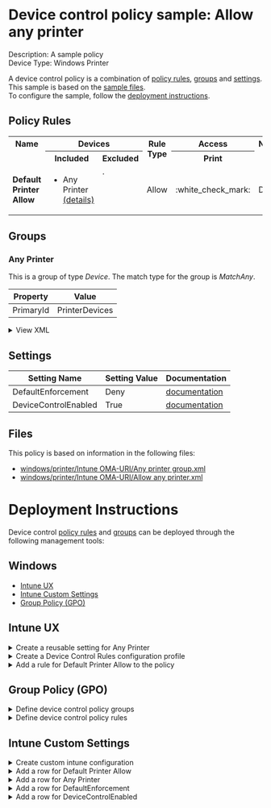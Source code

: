 # Device control policy sample: Allow any printer

Description: A sample policy              
Device Type: Windows Printer

A device control policy is a combination of [policy rules](#policy-rules), [groups](#groups) and [settings](#settings).  
This sample is based on the [sample files](#files).  
To configure the sample, follow the [deployment instructions](#deployment-instructions).  

## Policy Rules


<table>
    <tr>
        <th rowspan="2" valign="top">Name</th>
        <th colspan="2" valign="top">Devices</th>
        <th rowspan="2" valign="top">Rule Type</th>
        <th colspan="1" valign="top"><center>Access</center></th><th rowspan="2" valign="top">Notification</th>
        <th rowspan="2" valign="top">Conditions</th>
    </tr>
    <tr>
        <th>Included</th>
        <th>Excluded</th>
        <th>Print</th>
        </tr><tr>
            <td rowspan="1"><b>Default Printer Allow</b></td>
            <td rowspan="1 valign="top">
                <ul><li>Any Printer<a href="#any-printer" title="MatchAny {'PrimaryId': 'PrinterDevices'}"> (details)</a></ul>
            </td>
            <td rowspan="1" valign="top">.
                <ul></ul>
            </td>
            <td>Allow</td>
            <td>:white_check_mark:</td>
            <td>Disable (4)</td> 
            <td>
                <center>-</center></td>
        </tr></table>


## Groups


### Any Printer



This is a group of type *Device*. 
The match type for the group is *MatchAny*.


|  Property | Value |
|-----------|-------|
| PrimaryId | PrinterDevices |





<details>
<summary>View XML</summary>

```xml
<Group Id="{090b8e1d-5c7b-4f69-a4f2-fb76fa0535fc}" Type="Device">
	<!-- ./Vendor/MSFT/Defender/Configuration/DeviceControl/PolicyGroups/%7B090b8e1d-5c7b-4f69-a4f2-fb76fa0535fc%7D/GroupData -->
	<Name>Any Printer</Name>
	<MatchType>MatchAny</MatchType>
	<DescriptorIdList>
		<PrimaryId>PrinterDevices</PrimaryId>
	</DescriptorIdList>
</Group>
```
</details>


## Settings
| Setting Name |  Setting Value | Documentation |
|--------------|----------------|---------------|
DefaultEnforcement | Deny | [documentation](https://learn.microsoft.com/en-us/windows/client-management/mdm/defender-csp#configurationdefaultenforcement) |
DeviceControlEnabled | True | [documentation](https://learn.microsoft.com/en-us/windows/client-management/mdm/defender-csp#configurationdevicecontrolenabled) |


## Files
This policy is based on information in the following files:

- [windows/printer/Intune OMA-URI/Any printer group.xml](/windows/printer/Intune%20OMA-URI/Any%20printer%20group.xml)
- [windows/printer/Intune OMA-URI/Allow any printer.xml](/windows/printer/Intune%20OMA-URI/Allow%20any%20printer.xml)


# Deployment Instructions

Device control [policy rules](#policy-rules) and [groups](#groups) can be deployed through the following management tools:


## Windows
- [Intune UX](#intune-ux)
- [Intune Custom Settings](#intune-custom-settings)
- [Group Policy (GPO)](#group-policy-gpo)





## Intune UX

<details>
<summary>Create a reusable setting for Any Printer</summary> 

   1. Navigate to Home > Endpoint Security > Attack Surface Reduction
   2. Click on Reusable Settings
   3. Click (+) Add
   4. Enter the Any Printer for the name.  
   5. Optionally, enter a description
   6. Click on "Next"
   7. Set the match type toggle to MatchAny
   
   8. Click "Next"
   9. Click "Add"
</details>
<details>
<summary>Create a Device Control Rules configuration profile</summary>  

   1. Navigate to Home > Endpoint Security > Attack Surface Reduction
   2. Click on "Create Policy"
   3. Under Platform, select "Windows 10 and later"
   4. Under Profile, select "Device Control Rules"
   5. Click "Create"
   6. Under Name, enter **
   7. Optionally, enter a description
   8. Click "Next"
</details>


<details>
<summary>Add a rule for Default Printer Allow to the policy</summary>


   1. Click on "+ Set reusable settings" under Included Id

   1. Click on *Any Printer*

   1. Click on "Select"


   1. Click on "+ Edit Entry"
   1. Enter *Default Printer Allow* for the name



   1. Select *Allow* from "Type"
   1. Select *Disable* from "Options"
   1. Select *Print* from "Access mask"


   1. Click "OK"
</details>



## Group Policy (GPO)
<details>
<summary>Define device control policy groups</summary>

   1. Go to Computer Configuration > Administrative Templates > Windows Components > Microsoft Defender Antivirus > Device Control > Define device control policy groups.
   2. Save the XML below to a network share.
```xml
<Groups>
	<Group Id="{090b8e1d-5c7b-4f69-a4f2-fb76fa0535fc}" Type="Device">
		<!-- ./Vendor/MSFT/Defender/Configuration/DeviceControl/PolicyGroups/%7B090b8e1d-5c7b-4f69-a4f2-fb76fa0535fc%7D/GroupData -->
		<Name>Any Printer</Name>
		<MatchType>MatchAny</MatchType>
		<DescriptorIdList>
			<PrimaryId>PrinterDevices</PrimaryId>
		</DescriptorIdList>
	</Group>
</Groups>
```
   3. In the Define device control policy groups window, select *Enabled* and specify the network share file path containing the XML groups data.
</details>

<details>
<summary>Define device control policy rules</summary>
 
  1. Go to Computer Configuration > Administrative Templates > Windows Components > Microsoft Defender Antivirus > Device Control > Define device control policy rules.
  2. Save the XML below to a network share.
```xml
<PolicyRules>
	<PolicyRule Id="{2f746a4d-4ae1-4bc0-aaef-136d12518fd4}" >
		<!-- ./Vendor/MSFT/Defender/Configuration/DeviceControl/PolicyRules/%7B2f746a4d-4ae1-4bc0-aaef-136d12518fd4%7D/RuleData -->
		<Name>Default Printer Allow</Name>
		<IncludedIdList>
			<GroupId>{090b8e1d-5c7b-4f69-a4f2-fb76fa0535fc}</GroupId>
		</IncludedIdList>
		<ExcludedIdList>
		</ExcludedIdList>
		<Entry Id="{ddcac8c7-e492-4cb9-ac46-28813e195d56}">
			<Type>Allow</Type>
			<AccessMask>64</AccessMask>
			<Options>4</Options>
		</Entry>
	</PolicyRule>
</PolicyRules>
```
  3. In the Define device control policy rules window, select *Enabled*, and enter the network share file path containing the XML rules data.
</details>

## Intune Custom Settings

<details>
<summary>Create custom intune configuration</summary>

   1. Navigate to Devices > Configuration profiles
   2. Click Create (New Policy)
   3. Select Platform "Windows 10 and Later"
   4. Select Profile "Templates"
   5. Select Template Name "Custom"
   6. Click "Create"
   7. Under Name, enter **
   8. Optionally, enter a description
   9. Click "Next" 
</details>
<details>
<summary>Add a row for Default Printer Allow</summary>  
   
   1. Click "Add"
   2. For Name, enter *Default Printer Allow*
   3. For Description, enter **
   4. For OMA-URI, enter  *./Vendor/MSFT/Defender/Configuration/DeviceControl/PolicyRules/%7B2f746a4d-4ae1-4bc0-aaef-136d12518fd4%7D/RuleData*
   5. For Data type, select *String (XML File)*
   
        
   6. For Custom XML, select  *windows\printer\Intune OMA-URI\Allow any printer.xml*
         
   
   7. Click "Save"
</details>
<details>
<summary>Add a row for Any Printer</summary>  
   
   1. Click "Add"
   2. For Name, enter *Any Printer*
   3. For Description, enter **
   4. For OMA-URI, enter  *./Vendor/MSFT/Defender/Configuration/DeviceControl/PolicyGroups/%7B090b8e1d-5c7b-4f69-a4f2-fb76fa0535fc%7D/GroupData*
   5. For Data type, select *String (XML File)*
   
        
   6. For Custom XML, select  *windows\printer\Intune OMA-URI\Any printer group.xml*
         
   
   7. Click "Save"
</details>
<details>
<summary>Add a row for DefaultEnforcement</summary>  
   
   1. Click "Add"
   2. For Name, enter *DefaultEnforcement*
   3. For Description, enter **
   4. For OMA-URI, enter  *./Vendor/MSFT/Defender/Configuration/DefaultEnforcement*
   5. For Data type, select *Integer*
   
   7. For Value, enter *2*
   
   7. Click "Save"
</details>
<details>
<summary>Add a row for DeviceControlEnabled</summary>  
   
   1. Click "Add"
   2. For Name, enter *DeviceControlEnabled*
   3. For Description, enter **
   4. For OMA-URI, enter  *./Vendor/MSFT/Defender/Configuration/DeviceControlEnabled*
   5. For Data type, select *Integer*
   
   7. For Value, enter *1*
   
   7. Click "Save"
</details>



